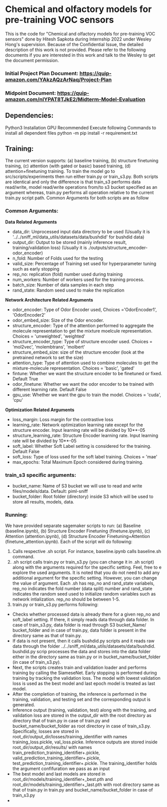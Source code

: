 # Chemical and olfactory models for pre-training VOC sensors

This is the code for "Chemical and olfactory models for pre-training VOC sensors" done by Hitesh Sapkota during Internship 2022 under Wesley Hong's supervision.
Because of the Confidential Issue, the detailed description of this work is not provided. Please refer to the following documents if you are interested in this work 
and talk to the Wesley to get the document permission.
### Initial Project Plan Document: https://quip-amazon.com/YAkzAQzArNaq/Project-Plan
### Midpoint Document: https://quip-amazon.com/nlYPAT8TJkE2/Midterm-Model-Evaluation

## Dependencies:
Python3 Installation
GPU Recommended
Execute following Commands to install all dependent files
python -m pip install -r requirement.txt

## Training:
  The current version supports: (a) baseline training, (b) structure finetuning training, (c) attention (with gated or basic) based training, (d) attention+finetuning training. To train the model go to src/scripts/experiments then run either train.py or train_s3.py. Both scripts are identical and only the difference is that train_s3 performs data read/write, model read/write operations from/to s3 bucket specified as an argument whereas, train.py performs all operation relative to the current train.py script path. Common Arguments for both scripts are as follow
  
  ### Common Arguments:
  **Data Related Arguments**
  - data_dir: Unprocessed input data directory to be used (Usually it is '../../sniff_ml/data_utils/datasets/data/bushdid' for bushdid data)
  - output_dir: Output to be stored (mainly inference result, training/validation loss) (Usually it is ./outputs/structure_encoder-odor_encoder)
  - n_fold: Number of Folds used for the testing
  - valid_size: Percentage of Training set used for hyperparameter tuning such as early stopping
  - rep_no: replication (fold) number used during training 
  - num_workers: Number of workers used for the training process.
  - batch_size: Number of data samples in each step
  - rand_state: Random seed used to make the replication
  
  **Network Architecture Related Arguments**
  - odor_encoder: Type of Odor Encoder used, Choices ='OdorEncoder1', 'OdorEncoder2'
  - odor_embed_size: Size of the Odor encoder.
  - structure_encoder: Type of the attention performed to aggregate the molecule representation to get the mixture moelcule representation. Choices =           'unweighted', 'weighted'
  - structure_encoder_type: Type of structure encoder used. Choices = 'mol2vec', 'molembtrans', 'molbert'
  - structure_embed_size: size of the structure encoder (look at the pretrained network to set the size)
  - attention_type: Type of attention used to combine molecules to get the mixture-molecule representation. Choices = 'basic', 'gated'
  - fintune: Whether we want the structure encoder to be finetuned or fixed. Default True
  - odor_finetune: Whether we want the odor encoder to be trained with different learning rate. Default False
  - gpu_use: Whether we want the gpu to train the model. Choices = 'cuda', 'cpu'
  
  **Optimization Related Arguments**
  - loss_margin: Loss margin for the contrastive loss
  - learning_rate: Network optimization learning rate except for the structure encoder. Input learning rate will be divided by 10**-05
  - structure_learning_rate: Structure Encoder learning rate. Input learning rate will be divided by 10**-05
  - soft_label: Whether Soft Label setting is considered for the training. Default False
  - soft_loss: Type of loss used for the soft label training. Choices = 'mae'
  - max_epochs: Total Maximum Epoch considered during training.

  ### train_s3 specific arguments:
  - bucket_name: Name of S3 bucket we will use to read and write files/models/data. Default: piml-sniff
  - bucket_folder: Root folder (directory) inside S3 which will be used to store all results, models, data. 

  
  ### Running:
  We have provided separate sagemaker scripts to run: (a) Baseline (baseline.ipynb), (b) Structure Encoder Finetuning (finetune.ipynb), (c) Attention (attention.ipynb), (d) Structure Encoder Finetuning+Attention (finetune_attention.ipynb). Each of the script will do following:
  1. Calls respective .sh script. For instance, baseline.ipynb calls baseline.sh command.
  2. .sh script calls train.py or train_s3.py (you can change it in .sh script) along with the arguments required for the specific setting. Feel, free to e 
     explore the used arguments. It is noted that you do not need to add any additional argument for the specific setting. However, you can change the          value of argument. Each .sh has rep_no and rand_state variabels, rep_no indicates the fold number (data split) number and rand_state indicates the          random seed used to initialize random variables such as network intialization. rep_no should be between 1-5. 
  3. train.py or train_s3.py performs following:
  - Checks whether processed data is already there for a given rep_no and soft_label setting. If there, it simply reads data through data folder. In case       of train_s3.py, data folder is read through S3 bucket_Name/ bucket_folder and in case of train.py, data folder is present in the directory same as that     of train.py.
  - If data is not present, then it calls bushdid.py scripts and it reads raw data through the folder ../../sniff_ml/data_utils/datasets/data/bushdid.         bushdid.py scrip processes the data and stores into the data folder either in the directory same as train.py or in bucket_name/bucket_folder (in case       of train_s3.py).
  - Next, the scripts creates train and validation loader and performs training by calling the SiameseNet. Early stopping is performed during training by tracking the validation loss. The model with lowest validation loss is used as the best model and last epoch model is treated as last model. 
  - After the completion of training, the inference is performed in the training, validation, and testing set and the corresponding output is generated.
  - Inference output (training, validation, test) along with the training, and validation loss are stored in the output_dir with the root directory as         directory that of train.py in case of train.py and bucket_name/bucket_folder as root directory in case of train_s3.py. Specifically, losses are stored     in root_dir/output_dir/losses/training_identifier with names training_loss.pickle, val_loss.picke. Inference outputs are stored inside                     root_dir/output_dir/results/ with names train_prediction_training_identifier+.pickle, valid_prediction_training_identifier+.pickle,                          test_prediction_training_identifier+.pickle. The training_identifier holds the argument confifuration we pass as an input
  - The best model and last models are stored in root_dir/models/training_identifier+_best.pth and root_dir/models/training_identifier+_last.pth with root directory same as that of train.py in train.py and bucket_name/bucket_folder in case of train_s3.py
  -
  


